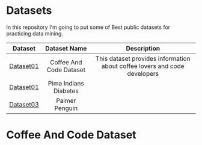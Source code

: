 # Datasets

In this repository I'm going to put some of Best public datasets for practicing data mining.

| Dataset| Dataset Name | Description |
| :---:   | :---: | :---: |
| [Dataset01](https://pages.github.com/) | Coffee And Code Dataset| This dataset provides information about coffee lovers and code developers |
| [Dataset01](https://pages.github.com/) | Pima Indians Diabetes|
| [Dataset03](https://pages.github.com/) | Palmer Penguin|

# Coffee And Code Dataset
